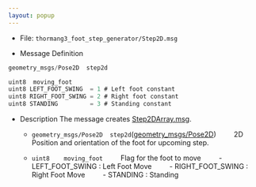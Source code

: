 ```yaml
---
layout: popup
---
```


- File: `thormang3_foot_step_generator/Step2D.msg`

- Message Definition
 ```c
 geometry_msgs/Pose2D  step2d

 uint8  moving_foot
 uint8 LEFT_FOOT_SWING  = 1 # Left foot constant
 uint8 RIGHT_FOOT_SWING = 2 # Right foot constant
 uint8 STANDING         = 3 # Standing constant
 ```


- Description
The message creates [Step2DArray.msg].

    * `geometry_msgs/Pose2D  step2d`([geometry_msgs/Pose2D])
&emsp;&emsp; 2D Position and orientation of the foot for upcoming step.

    * `uint8    moving_foot`
&emsp;&emsp; Flag for the foot to move
&emsp;&emsp; - LEFT_FOOT_SWING  : Left Foot Move
&emsp;&emsp; - RIGHT_FOOT_SWING : Right Foot Move
&emsp;&emsp; - STANDING         : Standing

[Step2DArray.msg]: /docs/en/platform/msgs/Step2DArray_msg/#step2darray-msg
[geometry_msgs/Pose2D]: /docs/en/platform/msgs/geometry_msgs_Pose2D_msg/#geometry-msgs-pose2d-msg
